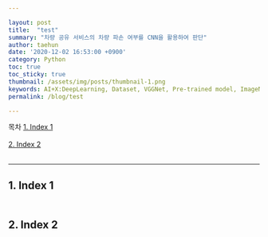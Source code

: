 ```yaml
---

layout: post
title:  "test"
summary: "차량 공유 서비스의 차량 파손 여부를 CNN을 활용하여 판단"
author: taehun
date: '2020-12-02 16:53:00 +0900'
category: Python
toc: true
toc_sticky: true
thumbnail: /assets/img/posts/thumbnail-1.png
keywords: AI+X:DeepLearning, Dataset, VGGNet, Pre-trained model, ImageNet
permalink: /blog/test

---
```


목차
[1. Index 1](#1.-inxdex-1)<br><br>
[2. Index 2](#2.-index-2)<br><br>


----

## 1. Index 1<br><br>
## 2. Index 2
